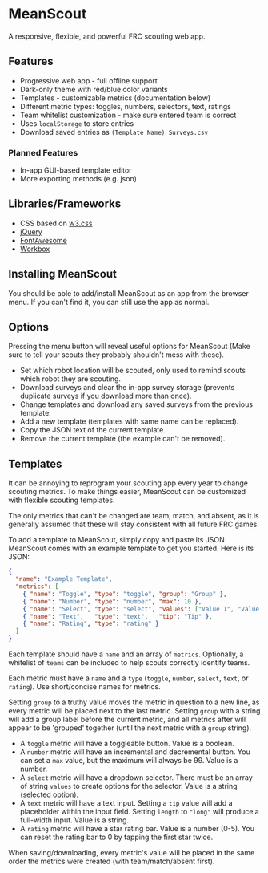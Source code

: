 # MeanScout

A responsive, flexible, and powerful FRC scouting web app.

## Features

- Progressive web app - full offline support
- Dark-only theme with red/blue color variants
- Templates - customizable metrics (documentation below)
- Different metric types: toggles, numbers, selectors, text, ratings
- Team whitelist customization - make sure entered team is correct
- Uses `localStorage` to store entries
- Download saved entries as `(Template Name) Surveys.csv`

### Planned Features

- In-app GUI-based template editor
- More exporting methods (e.g. json)

## Libraries/Frameworks

- CSS based on [w3.css](https://www.w3schools.com/w3css/)
- [jQuery](https://jquery.com/)
- [FontAwesome](https://fontawesome.com/)
- [Workbox](https://developers.google.com/web/tools/workbox)

## Installing MeanScout

You should be able to add/install MeanScout as an app from the browser menu.
If you can't find it, you can still use the app as normal.

## Options

Pressing the menu button will reveal useful options for MeanScout (Make sure to tell your scouts they probably shouldn't mess with these).

- Set which robot location will be scouted, only used to remind scouts which robot they are scouting.
- Download surveys and clear the in-app survey storage (prevents duplicate surveys if you download more than once).
- Change templates and download any saved surveys from the previous template.
- Add a new template (templates with same name can be replaced).
- Copy the JSON text of the current template.
- Remove the current template (the example can't be removed).

## Templates

It can be annoying to reprogram your scouting app every year to change scouting metrics. To make things easier, MeanScout can be customized with flexible scouting templates.

The only metrics that can't be changed are team, match, and absent, as it is generally assumed that these will stay consistent with all future FRC games.

To add a template to MeanScout, simply copy and paste its JSON. MeanScout comes with an example template to get you started. Here is its JSON:

```json
{
  "name": "Example Template",
  "metrics": [
    { "name": "Toggle", "type": "toggle", "group": "Group" },
    { "name": "Number", "type": "number", "max": 10 },
    { "name": "Select", "type": "select", "values": ["Value 1", "Value 2", "Value 3"] },
    { "name": "Text",   "type": "text",   "tip": "Tip" },
    { "name": "Rating", "type": "rating" }
  ]
}
```

Each template should have a `name` and an array of `metrics`. Optionally, a whitelist of `teams` can be included to help scouts correctly identify teams. 

Each metric must have a `name` and a `type` (`toggle`, `number`, `select`, `text`, or `rating`). Use short/concise names for metrics.

Setting `group` to a truthy value moves the metric in question to a new line, as every metric will be placed next to the last metric. Setting `group` with a string will add a group label before the current metric, and all metrics after will appear to be 'grouped' together (until the next metric with a `group` string).

- A `toggle` metric will have a toggleable button. Value is a boolean.
- A `number` metric will have an incremental and decremental button. You can set a `max` value, but the maximum will always be 99. Value is a number.
- A `select` metric will have a dropdown selector. There must be an array of string `values` to create options for the selector. Value is a string (selected option).
- A `text` metric will have a text input. Setting a `tip` value will add a placeholder within the input field. Setting `length` to `"long"` will produce a full-width input. Value is a string.
- A `rating` metric will have a star rating bar. Value is a number (0-5). You can reset the rating bar to 0 by tapping the first star twice.

When saving/downloading, every metric's value will be placed in the same order the metrics were created (with team/match/absent first).
